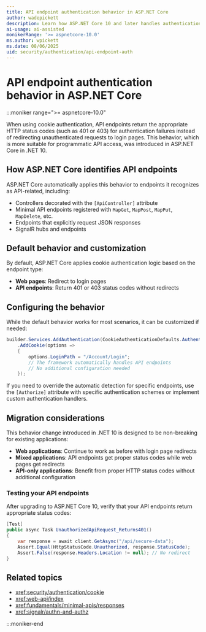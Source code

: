 ```yaml
---
title: API endpoint authentication behavior in ASP.NET Core
author: wadepickett
description: Learn how ASP.NET Core 10 and later handles authentication failures for API endpoints using cookie authentication.
ai-usage: ai-assisted
monikerRange: '>= aspnetcore-10.0'
ms.author: wpickett
ms.date: 08/06/2025
uid: security/authentication/api-endpoint-auth
---
```


# API endpoint authentication behavior in ASP.NET Core

:::moniker range=">= aspnetcore-10.0"

When using cookie authentication, API endpoints return the appropriate HTTP status codes (such as 401 or 403) for authentication failures instead of redirecting unauthenticated requests to login pages. This behavior, which is more suitable for programmatic API access, was introduced in ASP.NET Core in .NET 10.

## How ASP.NET Core identifies API endpoints

ASP.NET Core automatically applies this behavior to endpoints it recognizes as API-related, including:

- Controllers decorated with the `[ApiController]` attribute
- Minimal API endpoints registered with `MapGet`, `MapPost`, `MapPut`, `MapDelete`, etc.
- Endpoints that explicitly request JSON responses
- SignalR hubs and endpoints

## Default behavior and customization

By default, ASP.NET Core applies cookie authentication logic based on the endpoint type:

- **Web pages**: Redirect to login pages
- **API endpoints**: Return 401 or 403 status codes without redirects

## Configuring the behavior

While the default behavior works for most scenarios, it can be customized if needed:

```csharp
builder.Services.AddAuthentication(CookieAuthenticationDefaults.AuthenticationScheme)
    .AddCookie(options =>
    {
        options.LoginPath = "/Account/Login";
        // The framework automatically handles API endpoints
        // No additional configuration needed
    });
```

If you need to override the automatic detection for specific endpoints, use the `[Authorize]` attribute with specific authentication schemes or implement custom authentication handlers.

## Migration considerations

This behavior change introduced in .NET 10 is designed to be non-breaking for existing applications:

- **Web applications**: Continue to work as before with login page redirects
- **Mixed applications**: API endpoints get proper status codes while web pages get redirects
- **API-only applications**: Benefit from proper HTTP status codes without additional configuration

### Testing your API endpoints

After upgrading to ASP.NET Core 10, verify that your API endpoints return appropriate status codes:

```csharp
[Test]
public async Task UnauthorizedApiRequest_Returns401()
{
    var response = await client.GetAsync("/api/secure-data");
    Assert.Equal(HttpStatusCode.Unauthorized, response.StatusCode);
    Assert.False(response.Headers.Location != null); // No redirect
}
```

## Related topics

- <xref:security/authentication/cookie>
- <xref:web-api/index>
- <xref:fundamentals/minimal-apis/responses>
- <xref:signalr/authn-and-authz>

:::moniker-end
